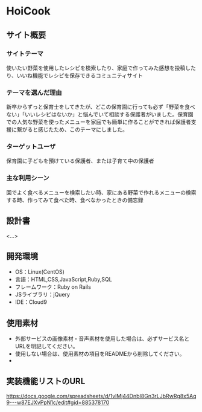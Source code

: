 # HoiCook

## サイト概要
### サイトテーマ
使いたい野菜を使用したレシピを検索したり、家庭で作ってみた感想を投稿したり、いいね機能でレシピを保存できるコミュニティサイト

### テーマを選んだ理由
新卒からずっと保育士をしてきたが、どこの保育園に行っても必ず「野菜を食べない」「いいレシピはないか」と悩んでいて相談する保護者がいました。保育園での人気な野菜を使ったメニューを家庭でも簡単に作ることができれば保護者支援に繋がると感じたため、このテーマにしました。
### ターゲットユーザ
保育園に子どもを預けている保護者、または子育て中の保護者

### 主な利用シーン
園でよく食べるメニューを検索したい時、家にある野菜で作れるメニューの検索する時、作ってみて食べた時、食べなかったときの備忘録

## 設計書
<...>

## 開発環境
- OS：Linux(CentOS)
- 言語：HTML,CSS,JavaScript,Ruby,SQL
- フレームワーク：Ruby on Rails
- JSライブラリ：jQuery
- IDE：Cloud9

## 使用素材
- 外部サービスの画像素材・音声素材を使用した場合は、必ずサービス名とURLを明記してください。
- 使用しない場合は、使用素材の項目をREADMEから削除してください。
-

## 実装機能リストのURL
https://docs.google.com/spreadsheets/d/1vlMj44DnbI8Gn3rLJbRwRg8x5Aq9---w87EJXvPpN1c/edit#gid=885378170